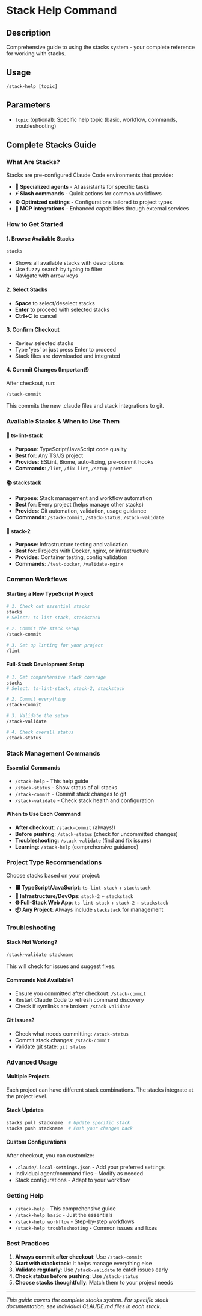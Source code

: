 # Stack Help Command

## Description
Comprehensive guide to using the stacks system - your complete reference for working with stacks.

## Usage
```
/stack-help [topic]
```

## Parameters
- `topic` (optional): Specific help topic (basic, workflow, commands, troubleshooting)

## Complete Stacks Guide

### What Are Stacks?
Stacks are pre-configured Claude Code environments that provide:
- **🤖 Specialized agents** - AI assistants for specific tasks
- **⚡ Slash commands** - Quick actions for common workflows
- **⚙️ Optimized settings** - Configurations tailored to project types  
- **🔌 MCP integrations** - Enhanced capabilities through external services

### How to Get Started

#### 1. Browse Available Stacks
```bash
stacks
```
- Shows all available stacks with descriptions
- Use fuzzy search by typing to filter
- Navigate with arrow keys

#### 2. Select Stacks
- **Space** to select/deselect stacks
- **Enter** to proceed with selected stacks
- **Ctrl+C** to cancel

#### 3. Confirm Checkout
- Review selected stacks
- Type 'yes' or just press Enter to proceed
- Stack files are downloaded and integrated

#### 4. Commit Changes (Important!)
After checkout, run:
```bash
/stack-commit
```
This commits the new .claude files and stack integrations to git.

### Available Stacks & When to Use Them

#### 🔧 ts-lint-stack
- **Purpose**: TypeScript/JavaScript code quality
- **Best for**: Any TS/JS project
- **Provides**: ESLint, Biome, auto-fixing, pre-commit hooks
- **Commands**: `/lint`, `/fix-lint`, `/setup-prettier`

#### 📚 stackstack
- **Purpose**: Stack management and workflow automation  
- **Best for**: Every project (helps manage other stacks)
- **Provides**: Git automation, validation, usage guidance
- **Commands**: `/stack-commit`, `/stack-status`, `/stack-validate`

#### 🧪 stack-2  
- **Purpose**: Infrastructure testing and validation
- **Best for**: Projects with Docker, nginx, or infrastructure
- **Provides**: Container testing, config validation
- **Commands**: `/test-docker`, `/validate-nginx`

### Common Workflows

#### Starting a New TypeScript Project
```bash
# 1. Check out essential stacks
stacks
# Select: ts-lint-stack, stackstack

# 2. Commit the stack setup  
/stack-commit

# 3. Set up linting for your project
/lint
```

#### Full-Stack Development Setup
```bash
# 1. Get comprehensive stack coverage
stacks  
# Select: ts-lint-stack, stack-2, stackstack

# 2. Commit everything
/stack-commit

# 3. Validate the setup
/stack-validate

# 4. Check overall status
/stack-status
```

### Stack Management Commands

#### Essential Commands
- `/stack-help` - This help guide
- `/stack-status` - Show status of all stacks
- `/stack-commit` - Commit stack changes to git
- `/stack-validate` - Check stack health and configuration

#### When to Use Each Command
- **After checkout**: `/stack-commit` (always!)
- **Before pushing**: `/stack-status` (check for uncommitted changes)
- **Troubleshooting**: `/stack-validate` (find and fix issues)
- **Learning**: `/stack-help` (comprehensive guidance)

### Project Type Recommendations

Choose stacks based on your project:

- **🟨 TypeScript/JavaScript**: `ts-lint-stack` + `stackstack`
- **🐳 Infrastructure/DevOps**: `stack-2` + `stackstack`  
- **🌐 Full-Stack Web App**: `ts-lint-stack` + `stack-2` + `stackstack`
- **📦 Any Project**: Always include `stackstack` for management

### Troubleshooting

#### Stack Not Working?
```bash
/stack-validate stackname
```
This will check for issues and suggest fixes.

#### Commands Not Available?
- Ensure you committed after checkout: `/stack-commit`
- Restart Claude Code to refresh command discovery
- Check if symlinks are broken: `/stack-validate`

#### Git Issues?
- Check what needs committing: `/stack-status`
- Commit stack changes: `/stack-commit`
- Validate git state: `git status`

### Advanced Usage

#### Multiple Projects
Each project can have different stack combinations. The stacks integrate at the project level.

#### Stack Updates
```bash
stacks pull stackname  # Update specific stack
stacks push stackname  # Push your changes back
```

#### Custom Configurations
After checkout, you can customize:
- `.claude/.local-settings.json` - Add your preferred settings
- Individual agent/command files - Modify as needed
- Stack configurations - Adapt to your workflow

### Getting Help
- `/stack-help` - This comprehensive guide
- `/stack-help basic` - Just the essentials  
- `/stack-help workflow` - Step-by-step workflows
- `/stack-help troubleshooting` - Common issues and fixes

### Best Practices
1. **Always commit after checkout**: Use `/stack-commit`
2. **Start with stackstack**: It helps manage everything else
3. **Validate regularly**: Use `/stack-validate` to catch issues early
4. **Check status before pushing**: Use `/stack-status` 
5. **Choose stacks thoughtfully**: Match them to your project needs

---
*This guide covers the complete stacks system. For specific stack documentation, see individual CLAUDE.md files in each stack.*